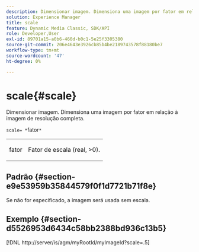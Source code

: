```yaml
---
description: Dimensionar imagem. Dimensiona uma imagem por fator em relação à imagem de resolução completa.
solution: Experience Manager
title: scale
feature: Dynamic Media Classic, SDK/API
role: Developer,User
exl-id: 89701a15-a0b6-460d-b0c1-5e25f3305380
source-git-commit: 206e4643e3926cb85b4be2189743578f88180be7
workflow-type: tm+mt
source-wordcount: '47'
ht-degree: 0%

---
```


# scale{#scale}

Dimensionar imagem. Dimensiona uma imagem por fator em relação à imagem de resolução completa.

`scale= *`fator`*`

<table id="simpletable_AC0974B79E064BA99C1F76461BDE808A"> 
 <tr class="strow"> 
  <td class="stentry"> <p><span class="codeph"> <span class="varname"> fator</span></span> </p> </td> 
  <td class="stentry"> <p>Fator de escala (real, &gt;0). </p></td> 
 </tr> 
</table>

## Padrão {#section-e9e53959b35844579f0f1d7721b71f8e}

Se não for especificado, a imagem será usada sem escala.

## Exemplo {#section-d5526953d6434c58bb2388bd936c13b5}

[!DNL http://server/is/agm/myRootId/myImageId?scale=.5]
